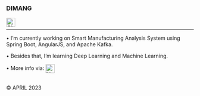 ### DIMANG
<a href="https://github.com/dimangite/">
  <img align="left" alt="Github Icon" width="24px" src="https://cdn.jsdelivr.net/npm/simple-icons@3.12.2/icons/github.svg" />
</a>
<br>
<hr>   
                                                                                                                                                                                                                                 
•  I’m currently working on Smart Manufacturing Analysis System using Spring Boot, AngularJS, and Apache Kafka.

•  Besides that, I’m learning Deep Learning and Machine Learning.

•  More info via:  <a href="https://linkedin.com/in/dimangchhol">
  <img align="center" alt="Linkedin Icon" width="24px" src="https://cdn.jsdelivr.net/npm/simple-icons@3.12.2/icons/linkedin.svg" />
</a>

<br>
&copy; APRIL 2023 

